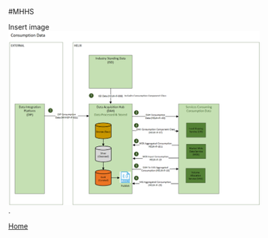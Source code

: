 #MHHS

Insert image
![alt text for screen readers](Helix_Consumption_Data.png "Text to show on mouseover").

[Home](index.md)
